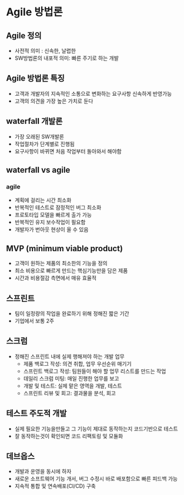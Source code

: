 # Agile 방법론

## Agile 정의
- 사전적 의미 : 신속한, 날렵한
- SW방법론의 내포적 의미: 빠른 주기로 하는 개발

## Agile 방법론 특징
- 고객과 개발자의 지속적인 소통으로 변화하는 요구사항 신속하게 반영가능
- 고객의 의견을 가장 높은 가치로 둔다

## waterfall 개발론
- 가장 오래된 SW개발론
- 작업절차가 단계별로 진행됨
- 요구사항이 바뀌면 처음 작업부터 돌아와서 해야함

## waterfall vs agile

### agile
- 계획에 걸리는 시간 최소화
- 반복적인 테스트로 잠정적인 버그 최소화
- 프로토타입 모델을 빠르게 출가 가능
- 반복적인 유지 보수작업이 필요함
- 개발자가 번아웃 현상이 올 수 있음

## MVP (minimum viable product)
- 고객이 원하는 제품의 최소한의 기능을 정의
- 최소 비용으로 빠르게 만드는 핵심기능만을 담은 제품
- 시간과 비용절감 측면에서 매유 효율적

## 스프린트
- 팀이 일정량의 작업을 완료하기 위해 정해진 짧은 기간
- 기업에서 보통 2주

## 스크럼
- 정해진 스프린트 내에 실제 행해져야 하는 개발 업무
    - 제품 백로그 작성: 의견 취합, 업무 우선순위 매기기
    - 스프린트 백로그 작성: 팀원들이 해야 할 업무 리스트를 만드는 작업
    - 데일리 스크럼 미팅: 매일 진행한 업무를 보고
    - 개발 및 테스트: 실제 맡은 영역을 개발, 테스트
    - 스프린트 리뷰 및 회고: 결과물을 분석, 회고

## 테스트 주도적 개발
- 실제 필요한 기능을만들고 그 기능이 제대로 동작하는지 코드기반으로 테스트
- 잘 동작하는것이 확인되면 코드 리팩토링 및 모듈화

## 데브옵스
- 개발과 운영을 동시에 하자
- 새로운 소프트웨어 기능 개서, 버그 수정시 바로 배포함으로 빠른 피드백 가능
- 지속적 통합 및 연속배포(CI/CD) 구축